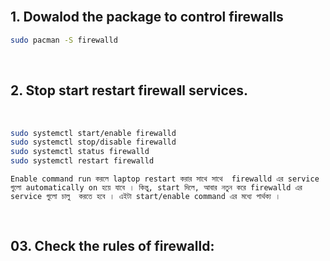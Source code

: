 

<br>

## **1. Dowalod the package to control firewalls**
```bash
sudo pacman -S firewalld
```
<br>

## **2. Stop start restart firewall services.**
<br>

```bash
sudo systemctl start/enable firewalld
sudo systemctl stop/disable firewalld
sudo systemctl status firewalld
sudo systemctl restart firewalld
```
`Enable command run করলে laptop restart করার সাথে সাথে  firewalld এর service গুলো automatically on হয়ে যাবে । কিন্তু, start দিলে, আবার নতুন করে firewalld এর service গুলো চালু  করতে হবে । এইটা start/enable command এর মধ্যে পার্থক্য ।`

<br>

## **03. Check the rules of firewalld:**
<br>



